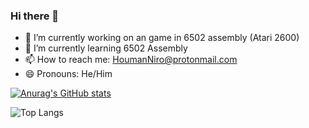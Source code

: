 ### Hi there 👋

- 🔭 I’m currently working on an game in 6502 assembly (Atari 2600)
- 🌱 I’m currently learning 6502 Assembly
- 📫 How to reach me: HoumanNiro@protonmail.com 
- 😄 Pronouns: He/Him

[![Anurag's GitHub stats](https://github-readme-stats.vercel.app/api?username=HoumanNB&show_icons=true&theme=radical)](https://github.com/HoumanNB/github-readme-stats)

![Top Langs](https://github-readme-stats.vercel.app/api/top-langs/?username=HoumanNB&exclude_repo=github-readme-stats,https://github.com/HoumanNB/Data-Sciences-Projects)

